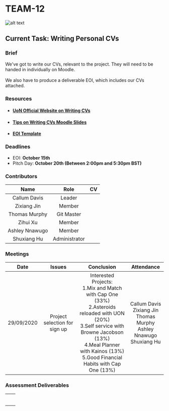 # TEAM-12


![alt text](../images/logo.png "Welcome")


## Current Task: Writing Personal CVs
### Brief
We've got to write our CVs, relevant to the project. They will need to be handed in individually on Moodle.<br></br>
We also have to produce a deliverable EOI, which includes our CVs attached.

### Resources
- #### [UoN Official Website on Writing CVs](https://www.nottingham.ac.uk/careers/students/applications/cvs.aspx)
- #### [Tips on Writing CVs Moodle Slides](https://moodle.nottingham.ac.uk/mod/resource/view.php?id=4425551)
- #### [EOI Template](https://moodle.nottingham.ac.uk/pluginfile.php/6590257/mod_resource/content/4/blankEOI.docx)

### Deadlines
- EOI: <b>October 15th</b>
- Pitch Day: <b>October 20th (Between 2:00pm and 5:30pm BST)</b>

### Contributors


| Name            | Role | CV  |
| :--:            | :--: |:--: | 
|  Callum Davis   |   Leader   |     |
|  Zixiang Jin    | Member |     |
|  Thomas Murphy  |Git Master      |     | 
|  Zihui Xu       | Member     |     |
|  Ashley Nnawugo |Member      |     |      
|  Shuxiang Hu    |Administrator      |     | 


### Meetings


|    Date    |            Issues             |                          Conclusion                          |                          Attendance                          |
| :--------: | :---------------------------: | :----------------------------------------------------------: | :----------------------------------------------------------: |
| 29/09/2020 | Project selection for sign up | Interested Projects:<br/> 1.Mix and Match with Cap One (33%)<br/> 2.Asteroids reloaded with UON (20%)<br/> 3.Self service with Browne Jacobson (13%)<br/>4.Meal Planner with Kainos (13%)<br/>5.Good Financial Habits with Cap One (13%) | Callum Davis<br>Zixiang Jin<br>Thomas Murphy<br/>Ashley Nnawugo<br/>Shuxiang Hu |



### Assessment Deliverables
|  |                                       | 
| :--: | :---------------------------------------: | 
|  |  |   
|    |  |
|   |  | 
|   |    | 
|    |  |      
|     |  |   
